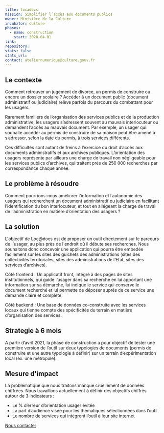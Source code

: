```yaml
---
title: locadocs
mission: Simplifier l’accès aux documents publics
owner: Ministère de la Culture
incubator: culture
phases:
  - name: construction
    start: 2020-04-01
link:
repository:
stats: false
stats_url:
contact: ateliernumerique@culture.gouv.fr
---
```



## Le contexte 
Comment retrouver un jugement de divorce, un permis de construire ou encore un dossier scolaire ? Accéder à un document public (document administratif ou judiciaire) relève parfois du parcours du combattant pour les usagers.

Rarement familiers de l’organisation des services publics et de la production administrative, les usagers s’adressent souvent au mauvais interlocuteur ou demandent l’accès au mauvais document. Par exemple, un usager qui souhaite accéder au permis de construire de sa maison peut être amené à s’adresser, selon la date du permis, à trois services différents.

Ces difficultés sont autant de freins à l’exercice du droit d’accès aux documents administratifs et aux archives publiques. L’orientation des usagers  représente par ailleurs une charge de travail non négligeable pour les services publics d’archives, qui traitent près de 250 000 recherches par correspondance chaque année.


## Le problème à résoudre 
Comment pourrions-nous améliorer l'information et l’autonomie des usagers qui recherchent un document administratif ou judiciaire en facilitant l’identification du bon interlocuteur, et tout en allégeant la charge de travail de l’administration en matière d’orientation des usagers ?  

## La solution 
L'objectif de Loc@docs est de proposer un outil directement sur le parcours de l'usager, au plus près de l'endroit où il débute ses recherches. Nous souhaitons donc concevoir une application qui pourra être embedée facilement sur les sites des guichets des administrations (sites des collectivités territoriales, sites des administrations de l’Etat, sites des services d’archives).

Côté frontend : Un applicatif front, intégré à des pages de sites institutionnels, qui guide l’usager dans sa recherche en lui apportant une information sur sa démarche, lui indique le service qui conserve le document recherché et lui permette de déposer auprès de ce service une demande claire et complète. 

Côté backend : Une base de données co-construite avec les services locaux qui tienne compte des spécificités du terrain en matière d’organisation des services.

## Strategie à 6 mois
A partir d’avril 2021, la phase de construction a pour objectif de tester une première version de l’outil sur deux typologies de documents (permis de construire et une autre typologie à définir) sur un terrain d’expérimentation local (ex. une métropole).

## Mesure d'impact
La problématique que nous traitons manque cruellement de données chiffrées. 
Nous travaillons actuellement à définir des objectifs chiffrés autour de 3 indicateurs : 

* Le % d’erreur d’orientation usager évitée 
* La part d’audience visée pour les thématiques sélectionnées dans l’outil
* Le nombre de services qui intègrent l’outil à leur site internet

[Nous contacter](mailto:ateliernumerique@culture.gouv.fr)
